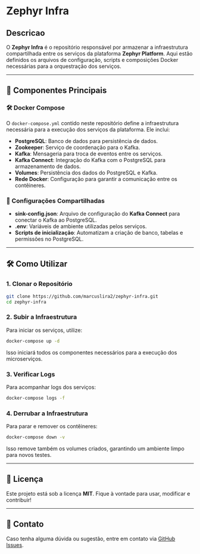 # Zephyr Infra

## Descricao

O **Zephyr Infra** é o repositório responsável por armazenar a infraestrutura compartilhada entre os serviços da plataforma **Zephyr Platform**. Aqui estão definidos os arquivos de configuração, scripts e composições Docker necessárias para a orquestração dos serviços.

---

## 🚀 Componentes Principais

### 🛠️ Docker Compose

O `docker-compose.yml` contido neste repositório define a infraestrutura necessária para a execução dos serviços da plataforma. Ele inclui:

- **PostgreSQL**: Banco de dados para persistência de dados.
- **Zookeeper**: Serviço de coordenação para o Kafka.
- **Kafka**: Mensageria para troca de eventos entre os serviços.
- **Kafka Connect**: Integração do Kafka com o PostgreSQL para armazenamento de dados.
- **Volumes**: Persistência dos dados do PostgreSQL e Kafka.
- **Rede Docker**: Configuração para garantir a comunicação entre os contêineres.

### 📝 Configurações Compartilhadas

- **sink-config.json**: Arquivo de configuração do **Kafka Connect** para conectar o Kafka ao PostgreSQL.
- **.env**: Variáveis de ambiente utilizadas pelos serviços.
- **Scripts de inicialização**: Automatizam a criação de banco, tabelas e permissões no PostgreSQL.

---

## 🛠️ Como Utilizar

### 1. Clonar o Repositório

```bash
git clone https://github.com/marcuslira2/zephyr-infra.git
cd zephyr-infra
```

### 2. Subir a Infraestrutura

Para iniciar os serviços, utilize:
```bash
docker-compose up -d
```
Isso iniciará todos os componentes necessários para a execução dos microserviços.

### 3. Verificar Logs

Para acompanhar logs dos serviços:
```bash
docker-compose logs -f
```

### 4. Derrubar a Infraestrutura

Para parar e remover os contêineres:
```bash
docker-compose down -v
```
Isso remove também os volumes criados, garantindo um ambiente limpo para novos testes.

---

## 📝 Licença

Este projeto está sob a licença **MIT**. Fique à vontade para usar, modificar e contribuir!

---

## 📧 Contato
Caso tenha alguma dúvida ou sugestão, entre em contato via [GitHub Issues](https://github.com/marcuslira2/zephyr-infra/issues).

